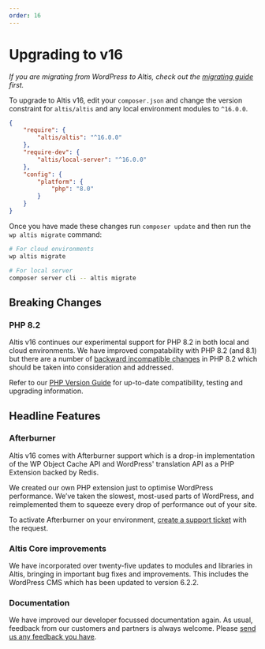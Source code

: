 ```yaml
---
order: 16
---
```


# Upgrading to v16

_If you are migrating from WordPress to Altis, check out the [migrating guide](../migrating/) first._

To upgrade to Altis v16, edit your `composer.json` and change the version constraint for `altis/altis` and any local
environment modules to `^16.0.0`.

```json
{
	"require": {
		"altis/altis": "^16.0.0"
	},
	"require-dev": {
		"altis/local-server": "^16.0.0"
	},
	"config": {
		"platform": {
			"php": "8.0"
		}
	}
}
```

Once you have made these changes run `composer update` and then run the `wp altis migrate` command:

```sh
# For cloud environments
wp altis migrate

# For local server
composer server cli -- altis migrate
```

## Breaking Changes

### PHP 8.2 ###

Altis v16 continues our experimental support for PHP 8.2 in both local and cloud environments. We have improved
compatability with PHP 8.2 (and 8.1) but there are a number
of [backward incompatible changes](https://www.php.net/manual/en/migration82.incompatible.php) in PHP 8.2 which should
be taken into consideration and addressed.

Refer to our [PHP Version Guide](docs://guides/updating-php/) for up-to-date compatibility, testing and upgrading
information.

## Headline Features

### Afterburner

Altis v16 comes with Afterburner support which is a drop-in implementation of the WP Object Cache API and WordPress'
translation API as a PHP Extension backed by Redis.

We created our own PHP extension just to optimise WordPress performance. We’ve taken the slowest,
most-used parts of WordPress, and reimplemented them to squeeze every drop of performance out of your site.

To activate Afterburner on your environment, [create a support ticket](support://new) with the request.

### Altis Core improvements

We have incorporated over twenty-five updates to modules and libraries in Altis, bringing in important bug fixes and
improvements. This includes the WordPress CMS which has been updated to version 6.2.2.

### Documentation

We have improved our developer focussed documentation again. As usual, feedback from our customers and partners is
always welcome. Please [send us any feedback you have](mailto://support@altis-dxp.com).
